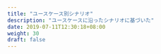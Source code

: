 ```yaml
---
title: "ユースケース別シナリオ"
description: "ユースケースに沿ったシナリオに基づいた"
date: 2019-07-11T12:30:18+08:00
weight: 30
draft: false
---
```

<!-- descriptionがコンテンツの前に表示されます -->

<!-- コンテンツを書くときはこの下に記載ください -->



<!-- 配下タイトル一覧がコンテンツの後に表示されます -->